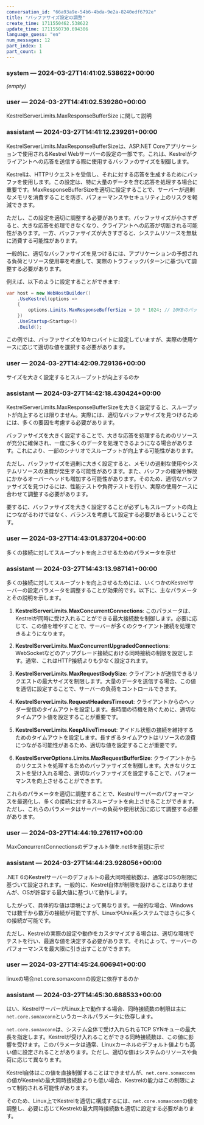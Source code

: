 ```yaml
---
conversation_id: "66a93a9e-54b6-4bda-9e2a-8240edf6792e"
title: "バッファサイズ設定の調整"
create_time: 1711550462.538622
update_time: 1711550730.694306
language_guess: "en"
num_messages: 12
part_index: 1
part_count: 1
---
```


### system — 2024-03-27T14:41:02.538622+00:00

_(empty)_

### user — 2024-03-27T14:41:02.539280+00:00

KestrelServerLimits.MaxResponseBufferSize に関して説明

### assistant — 2024-03-27T14:41:12.239261+00:00

KestrelServerLimits.MaxResponseBufferSizeは、ASP.NET Coreアプリケーションで使用されるKestrel Webサーバーの設定の一部です。これは、Kestrelがクライアントへの応答を送信する際に使用するバッファのサイズを制御します。

Kestrelは、HTTPリクエストを受信し、それに対する応答を生成するためにバッファを使用します。この設定は、特に大量のデータを含む応答を処理する場合に重要です。MaxResponseBufferSizeを適切に設定することで、サーバーが過剰なメモリを消費することを防ぎ、パフォーマンスやセキュリティ上のリスクを軽減できます。

ただし、この設定を適切に調整する必要があります。バッファサイズが小さすぎると、大きな応答を処理できなくなり、クライアントへの応答が切断される可能性があります。一方、バッファサイズが大きすぎると、システムリソースを無駄に消費する可能性があります。

一般的に、適切なバッファサイズを見つけるには、アプリケーションの予想される負荷とリソース使用率を考慮して、実際のトラフィックパターンに基づいて調整する必要があります。

例えば、以下のように設定することができます:

```csharp
var host = new WebHostBuilder()
    .UseKestrel(options =>
    {
        options.Limits.MaxResponseBufferSize = 10 * 1024; // 10KBのバッファサイズを指定
    })
    .UseStartup<Startup>()
    .Build();
```

この例では、バッファサイズを10キロバイトに設定していますが、実際の使用ケースに応じて適切な値を選択する必要があります。

### user — 2024-03-27T14:42:09.729136+00:00

サイズを大きく設定するとスループットが向上するのか

### assistant — 2024-03-27T14:42:18.430424+00:00

KestrelServerLimits.MaxResponseBufferSizeを大きく設定すると、スループットが向上するとは限りません。実際には、適切なバッファサイズを見つけるためには、多くの要因を考慮する必要があります。

バッファサイズを大きく設定することで、大きな応答を処理するためのリソースが充分に確保され、一度に多くのデータを処理できるようになる場合があります。これにより、一部のシナリオでスループットが向上する可能性があります。

ただし、バッファサイズを過剰に大きく設定すると、メモリの過剰な使用やシステムリソースの浪費が発生する可能性があります。また、バッファの確保や解放にかかるオーバーヘッドも増加する可能性があります。そのため、適切なバッファサイズを見つけるには、性能テストや負荷テストを行い、実際の使用ケースに合わせて調整する必要があります。

要するに、バッファサイズを大きく設定することが必ずしもスループットの向上につながるわけではなく、バランスを考慮して設定する必要があるということです。

### user — 2024-03-27T14:43:01.837204+00:00

多くの接続に対してスループットを向上させるためのパラメータを示せ

### assistant — 2024-03-27T14:43:13.987141+00:00

多くの接続に対してスループットを向上させるためには、いくつかのKestrelサーバーの設定パラメータを調整することが効果的です。以下に、主なパラメータとその説明を示します。

1. **KestrelServerLimits.MaxConcurrentConnections**: このパラメータは、Kestrelが同時に受け入れることができる最大接続数を制御します。必要に応じて、この値を増やすことで、サーバーが多くのクライアント接続を処理できるようになります。

2. **KestrelServerLimits.MaxConcurrentUpgradedConnections**: WebSocketなどのアップグレード接続における同時接続の制限を設定します。通常、これはHTTP接続よりも少なく設定されます。

3. **KestrelServerLimits.MaxRequestBodySize**: クライアントが送信できるリクエストの最大サイズを制限します。大量のデータを送信する場合、この値を適切に設定することで、サーバーの負荷をコントロールできます。

4. **KestrelServerLimits.RequestHeadersTimeout**: クライアントからのヘッダー受信のタイムアウトを設定します。長時間の待機を防ぐために、適切なタイムアウト値を設定することが重要です。

5. **KestrelServerLimits.KeepAliveTimeout**: アイドル状態の接続を維持するためのタイムアウトを設定します。長すぎるタイムアウトはリソースの浪費につながる可能性があるため、適切な値を設定することが重要です。

6. **KestrelServerOptions.Limits.MaxRequestBufferSize**: クライアントからのリクエストを処理するためのバッファサイズを制御します。大きなリクエストを受け入れる場合、適切なバッファサイズを設定することで、パフォーマンスを向上させることができます。

これらのパラメータを適切に調整することで、Kestrelサーバーのパフォーマンスを最適化し、多くの接続に対するスループットを向上させることができます。ただし、これらのパラメータはサーバーの負荷や使用状況に応じて調整する必要があります。

### user — 2024-03-27T14:44:19.276117+00:00

MaxConcurrentConnectionsのデフォルト値を.net6を前提に示せ

### assistant — 2024-03-27T14:44:23.928056+00:00

.NET 6のKestrelサーバーのデフォルトの最大同時接続数は、通常はOSの制限に基づいて設定されます。一般的に、Kestrel自体が制限を設けることはありませんが、OSが許容する最大値に基づいて動作します。

したがって、具体的な値は環境によって異なります。一般的な場合、Windowsでは数千から数万の接続が可能ですが、LinuxやUnix系システムではさらに多くの接続が可能です。

ただし、Kestrelの実際の設定や動作をカスタマイズする場合は、適切な環境でテストを行い、最適な値を決定する必要があります。それによって、サーバーのパフォーマンスを最大限に引き出すことができます。

### user — 2024-03-27T14:45:24.606941+00:00

linuxの場合net.core.somaxconnの設定に依存するのか

### assistant — 2024-03-27T14:45:30.688533+00:00

はい、KestrelサーバーがLinux上で動作する場合、同時接続数の制限は主に`net.core.somaxconn`というカーネルパラメータに依存します。

`net.core.somaxconn`は、システム全体で受け入れられるTCP SYNキューの最大長を指定します。Kestrelが受け入れることができる同時接続数は、この値に影響を受けます。このパラメータは通常、Linuxカーネルのデフォルト値よりも高い値に設定されることがあります。ただし、適切な値はシステムのリソースや負荷に応じて異なります。

Kestrel自体はこの値を直接制御することはできませんが、`net.core.somaxconn`の値がKestrelの最大同時接続数よりも低い場合、Kestrelの能力はこの制限によって制約される可能性があります。

そのため、Linux上でKestrelを適切に構成するには、`net.core.somaxconn`の値を調整し、必要に応じてKestrelの最大同時接続数も適切に設定する必要があります。
